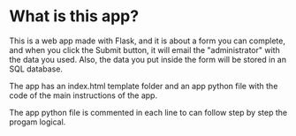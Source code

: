 # What is this app?

This is a web app made with Flask, and it is about a form you can complete, and when you click the Submit button, it will email the "administrator" with the data you used. Also, the data you 
put inside the form will be stored in an SQL database. 

The app has an index.html template folder and an app python file with the code of the main instructions of the app.

The app python file is commented in each line to can follow step by step the progam logical. 